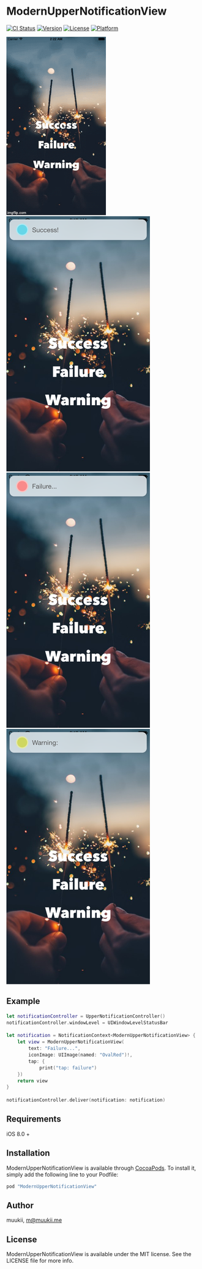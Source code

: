 # ModernUpperNotificationView

[![CI Status](http://img.shields.io/travis/muukii/ModernUpperNotificationView.svg?style=flat)](https://travis-ci.org/muukii/ModernUpperNotificationView)
[![Version](https://img.shields.io/cocoapods/v/ModernUpperNotificationView.svg?style=flat)](http://cocoapods.org/pods/ModernUpperNotificationView)
[![License](https://img.shields.io/cocoapods/l/ModernUpperNotificationView.svg?style=flat)](http://cocoapods.org/pods/ModernUpperNotificationView)
[![Platform](https://img.shields.io/cocoapods/p/ModernUpperNotificationView.svg?style=flat)](http://cocoapods.org/pods/ModernUpperNotificationView)

![](sample.gif)
![](sample1.png)
![](sample2.png)
![](sample3.png)


## Example

```swift
let notificationController = UpperNotificationController()
notificationController.windowLevel = UIWindowLevelStatusBar

let notification = NotificationContext<ModernUpperNotificationView> {
    let view = ModernUpperNotificationView(
        text: "Failure...",
        iconImage: UIImage(named: "OvalRed")!,
        tap: {
            print("tap: failure")
    })
    return view
}

notificationController.deliver(notification: notification)
```

## Requirements

iOS 8.0 +

## Installation

ModernUpperNotificationView is available through [CocoaPods](http://cocoapods.org). To install
it, simply add the following line to your Podfile:

```ruby
pod "ModernUpperNotificationView"
```

## Author

muukii, m@muukii.me

## License

ModernUpperNotificationView is available under the MIT license. See the LICENSE file for more info.
